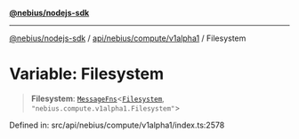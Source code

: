 [**@nebius/nodejs-sdk**](../../../../../README.md)

---

[@nebius/nodejs-sdk](../../../../../README.md) / [api/nebius/compute/v1alpha1](../README.md) / Filesystem

# Variable: Filesystem

> **Filesystem**: [`MessageFns`](../../../../../runtime/protos/core/interfaces/MessageFns.md)\<[`Filesystem`](../interfaces/Filesystem.md), `"nebius.compute.v1alpha1.Filesystem"`\>

Defined in: src/api/nebius/compute/v1alpha1/index.ts:2578
